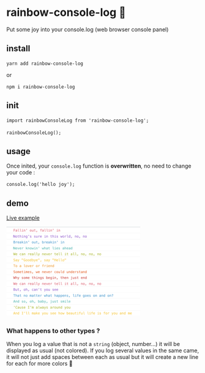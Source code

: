 # rainbow-console-log 🌈

Put some joy into your console.log (web browser console panel)

## install ##
```
yarn add rainbow-console-log
```
or
```
npm i rainbow-console-log
```

## init ##

```
import rainbowConsoleLog from 'rainbow-console-log';

rainbowConsoleLog();
```

## usage ##
Once inited, your `console.log` function is **overwritten**, no need to change your code :
```
console.log('hello joy');
```

## demo ##

[Live example](https://rainbow-console-log.herokuapp.com/)

[<img src="example/screenshot.png" width="350" alt=""/>](https://rainbow-console-log.herokuapp.com/)


### What happens to other types ? ###
When you log a value that is not a `string` (object, number...) it will be displayed as usual (not colored).
If you log several values in the same came, it will not just add spaces between each as usual but it will create a new line for each for more colors 🌈
